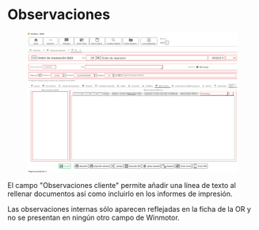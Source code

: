 # Observaciones

<figure><img src="../../../../../.gitbook/assets/imagen (5) (1) (4).png" alt=""><figcaption></figcaption></figure>

El campo "Observaciones cliente" permite añadir una línea de texto al rellenar documentos así como incluirlo en los informes de impresión.

Las observaciones internas sólo aparecen reflejadas en la ficha de la OR y no se presentan en ningún otro campo de Winmotor.
